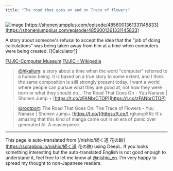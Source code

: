 ```yaml
---
title: "The road that goes on and on Trace of flowers"
---
```


![image](https://gyazo.com/75bfd53f1c37296428abc6d6cd2b6558/thumb/1000)
[https://shonenjumpplus.com/episode/4856001361331145833](https://shonenjumpplus.com/episode/4856001361331145833)

A story about someone's refusal to accept the idea that the "job of doing calculations" was being taken away from him at a time when computers were being created.
[[Calculator]]


[FUJIC-Computer Museum](https://museum.ipsj.or.jp/computer/dawn/0010.html)
[FUJIC - Wikipedia](https://ja.wikipedia.org/wiki/FUJIC)


> [@hikalium](https://twitter.com/hikalium/status/1670240432364847106?s=46&t=gkSZtjGEtUZPO0JCzBxCBw): a story about a time when the word "computer" referred to a human being. It is based on a true story to some extent, and I think the same composition is still strongly present today.
> I want a world where people can pursue what they are good at, not how they were born or what they should do...
> The Road That Goes On - Yuu Nanase | Shonen Jump + [https://t.co/zFANbrCTOP](https://t.co/zFANbrCTOP)

> [@rootport](https://twitter.com/rootport/status/1669397250529984512?s=46&t=gkSZtjGEtUZPO0JCzBxCBw): The Road That Goes On: The Trace of Flowers - Yuu Nanase | Shonen Jump+ [https://t.co/](https://t.co/) rglueup5Rc It's amazing that this kind of manga came out in an era of panic over generated AI. A masterpiece.


---
This page is auto-translated from [/nishio/続く道 花の跡](https://scrapbox.io/nishio/続く道 花の跡) using DeepL. If you looks something interesting but the auto-translated English is not good enough to understand it, feel free to let me know at [@nishio_en](https://twitter.com/nishio_en). I'm very happy to spread my thought to non-Japanese readers.